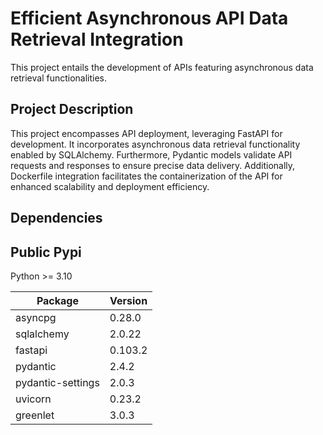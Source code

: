 # Efficient Asynchronous API Data Retrieval Integration

This project entails the development of APIs featuring asynchronous data retrieval functionalities.

## Project Description

This project encompasses API deployment, leveraging FastAPI for development. It incorporates asynchronous data retrieval functionality enabled by SQLAlchemy. Furthermore, Pydantic models validate API requests and responses to ensure precise data delivery. Additionally, Dockerfile integration facilitates the containerization of the API for enhanced scalability and deployment efficiency.

## Dependencies

## Public Pypi
Python >= 3.10

| Package | Version | 
|---------|---------|
| asyncpg | 0.28.0 | 
| sqlalchemy | 2.0.22 |
| fastapi | 0.103.2|
| pydantic | 2.4.2 |
| pydantic-settings | 2.0.3 |
| uvicorn | 0.23.2|
| greenlet | 3.0.3|